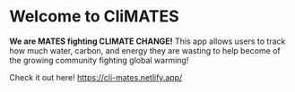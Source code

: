 # Welcome to CliMATES
**We are MATES fighting CLIMATE CHANGE!**
This app allows users to track how much water, carbon, and energy they are wasting to help become of the growing community fighting global warming!

Check it out here! https://cli-mates.netlify.app/